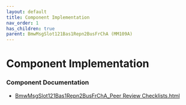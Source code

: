 ```yaml
---
layout: default
title: Component Implementation
nav_order: 1
has_children: true
parent: BmwMsgSlot121Bas1Repn2BusFrChA (MM109A)
---
```

# Component Implementation
### Component Documentation

- [BmwMsgSlot121Bas1Repn2BusFrChA_Peer Review Checklists.html](doc/BmwMsgSlot121Bas1Repn2BusFrChA_Peer%20Review%20Checklists.html)


